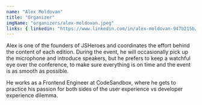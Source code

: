 ```yaml
---
name: "Alex Moldovan"
title: "Organizer"
imgName: "organizers/alex-moldovan.jpeg"
links: { linkedin: "https://www.linkedin.com/in/alex-moldovan-947b215b/" }
---
```


Alex is one of the founders of JSHeroes and coordinates the effort behind the content of each edition. During the event, he will occasionally pick up the microphone and introduce speakers, but he prefers to keep a watchful eye over the conference, to make sure everything is on time and the event is as smooth as possible.

He works as a Frontend Engineer at CodeSandbox, where he gets to practice his passion for both sides of the user experience vs developer experience dilemma.
